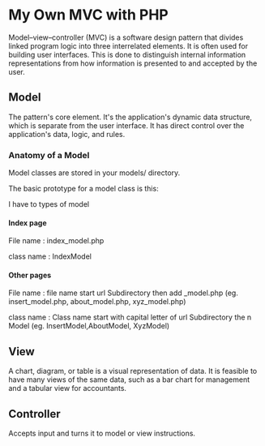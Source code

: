 # My Own MVC with PHP
Model–view–controller (MVC) is a software design pattern that divides linked program logic into three interrelated elements. It is often used for building user interfaces. This is done to distinguish internal information representations from how information is presented to and accepted by the user.
## Model
The pattern's core element. It's the application's dynamic data structure, which is separate from the user interface. It has direct control over the application's data, logic, and rules.
### Anatomy of a Model

Model classes are stored in your models/ directory.

The basic prototype for a model class is this:

I have to types of model 
#### Index page

File name : index_model.php

class name : IndexModel
#### Other pages

File name : file name start url Subdirectory then add _model.php (eg. insert_model.php, about_model.php, xyz_model.php)

class name : Class name start with capital letter of url Subdirectory the n Model (eg. InsertModel,AboutModel, XyzModel)

## View
A chart, diagram, or table is a visual representation of data. It is feasible to have many views of the same data, such as a bar chart for management and a tabular view for accountants.
## Controller
Accepts input and turns it to model or view instructions.

